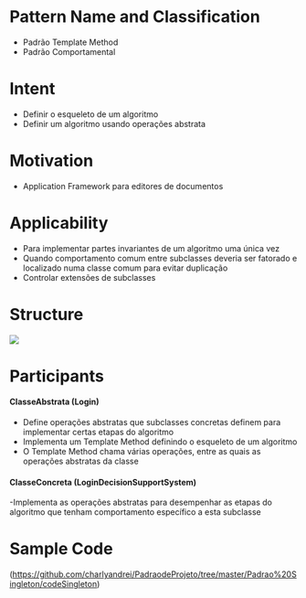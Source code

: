 # Pattern Name and Classification
- Padrão Template Method
- Padrão Comportamental

# Intent
  - Definir o esqueleto de um algoritmo
  - Definir um algoritmo usando operações abstrata
  
# Motivation
  
  - Application Framework para editores de documentos
  
 # Applicability
  - Para implementar partes invariantes de um algoritmo uma única vez
  - Quando comportamento comum entre subclasses deveria ser fatorado e localizado numa classe comum para evitar duplicação
  - Controlar extensões de subclasses
  
  # Structure 
  
  ![](https://padroesdeprojetoifc.files.wordpress.com/2016/11/templatemethod1.gif?w=616)
  
  # Participants
#### ClasseAbstrata (Login)
- Define operações abstratas que subclasses concretas definem para implementar certas etapas do algoritmo
- Implementa um Template Method definindo o esqueleto de um algoritmo
- O Template Method chama várias operações, entre as quais as operações abstratas da classe
   
#### ClasseConcreta (LoginDecisionSupportSystem)
-Implementa as operações abstratas para desempenhar as etapas do algoritmo que tenham comportamento específico a esta subclasse
     
  # Sample Code 
  
  (https://github.com/charlyandrei/PadraodeProjeto/tree/master/Padrao%20Singleton/codeSingleton)
